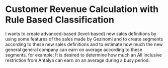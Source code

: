 # Customer Revenue Calculation with Rule Based Classification

I wants to create advanced-based (level-based) new sales definitions by using some features of the sales made by Gezinomi and to create segments according to these new sales definitions and to estimate how much the new general general company can earn on average according to these segments.
for example:
It is desired to determine how much an All Inclusive restriction from Antalya can earn on an average during a busy period.

